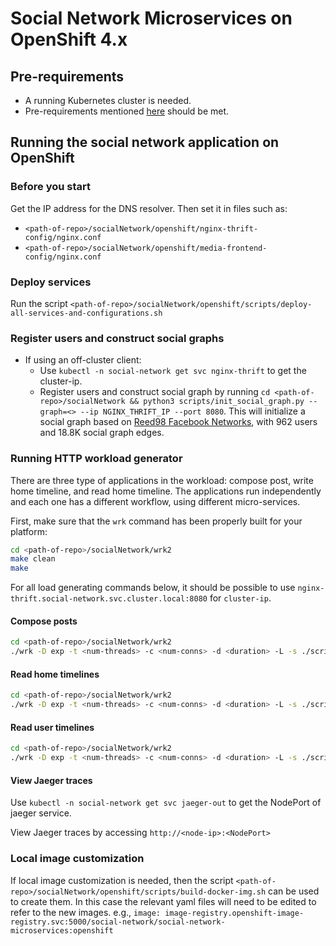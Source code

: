 # Social Network Microservices on OpenShift 4.x

## Pre-requirements

- A running Kubernetes cluster is needed.
- Pre-requirements mentioned [here](https://github.com/delimitrou/DeathStarBench/blob/master/socialNetwork/README.md) should be met.

## Running the social network application on OpenShift

### Before you start

Get the IP address for the DNS resolver. Then set it in files such as:
- `<path-of-repo>/socialNetwork/openshift/nginx-thrift-config/nginx.conf`
- `<path-of-repo>/socialNetwork/openshift/media-frontend-config/nginx.conf`

### Deploy services

Run the script `<path-of-repo>/socialNetwork/openshift/scripts/deploy-all-services-and-configurations.sh`


### Register users and construct social graphs

- If using an off-cluster client:
  - Use `kubectl -n social-network get svc nginx-thrift` to get the cluster-ip.
  - Register users and construct social graph by running `cd <path-of-repo>/socialNetwork && python3 scripts/init_social_graph.py --graph=<> --ip NGINX_THRIFT_IP --port 8080`.
This will initialize a social graph based on [Reed98 Facebook Networks](http://networkrepository.com/socfb-Reed98.php), with 962 users and 18.8K social graph edges.

### Running HTTP workload generator

There are three type of applications in the workload: compose post, write home timeline, and read home timeline.
The applications run independently and each one has a different workflow, using different micro-services.

First, make sure that the `wrk` command has been properly built for your platform:
```bash
cd <path-of-repo>/socialNetwork/wrk2
make clean
make
```

For all load generating commands below, it should be possible to use `nginx-thrift.social-network.svc.cluster.local:8080` for `cluster-ip`.

#### Compose posts

```bash
cd <path-of-repo>/socialNetwork/wrk2
./wrk -D exp -t <num-threads> -c <num-conns> -d <duration> -L -s ./scripts/social-network/compose-post.lua http://<cluster-ip>/wrk2-api/post/compose -R <reqs-per-sec>
```

#### Read home timelines

```bash
cd <path-of-repo>/socialNetwork/wrk2
./wrk -D exp -t <num-threads> -c <num-conns> -d <duration> -L -s ./scripts/social-network/read-home-timeline.lua http://<cluster-ip>/wrk2-api/home-timeline/read -R <reqs-per-sec>
```

#### Read user timelines

```bash
cd <path-of-repo>/socialNetwork/wrk2
./wrk -D exp -t <num-threads> -c <num-conns> -d <duration> -L -s ./scripts/social-network/read-user-timeline.lua http://<cluster-ip>/wrk2-api/user-timeline/read -R <reqs-per-sec>
```


#### View Jaeger traces

Use `kubectl -n social-network get svc jaeger-out` to get the NodePort of jaeger service.

 View Jaeger traces by accessing `http://<node-ip>:<NodePort>`


### Local image customization

If local image customization is needed, then the script
`<path-of-repo>/socialNetwork/openshift/scripts/build-docker-img.sh`
can be used to create them. In this case the relevant yaml files will need to
be edited to refer to the new images.
e.g., `image: image-registry.openshift-image-registry.svc:5000/social-network/social-network-microservices:openshift`
